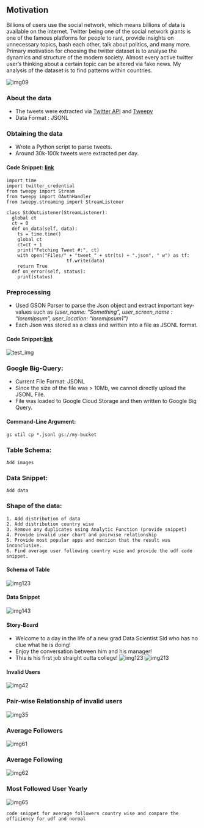 ## Motivation

Billions of users use the social network, which means billions of data is available on the internet. Twitter being one of the social network giants is one of the famous platforms for people to rant, provide insights on unnecessary topics, bash each other, talk about politics, and many more. Primary motivation for choosing the twitter dataset is to analyse the dynamics and structure of the modern society. Almost every active twitter user’s thinking about a certain topic can be altered via fake news. My analysis of the dataset is to find patterns within countries.

![img09](Images/hld.png)
### About the data
* The tweets were extracted via [Twitter API](https://developer.twitter.com/en/docs) and [Tweepy](https://www.tweepy.org/)
* Data Format : JSONL

### Obtaining the data
* Wrote a Python script to parse tweets.
* Around 30k-100k tweets were extracted per day.

#### Code Snippet: [link](https://github.com/siddhartha97/Twitter-Data-Analysis/blob/master/Scripts/parse_tweet.py)

```
import​ time
import​ twitter_credential
from​ tweepy ​import​ Stream
from​ tweepy ​import​ OAuthHandler
from​ tweepy.streaming ​import​ StreamListener

class​ ​StdOutListener​(StreamListener)​:
  global​ ct
  ct = ​0
  def​ ​on_data​(self, data)​: 
    ts = time.time()
    global​ ct
    ct=ct + ​1
    print(​"Fetching Tweet #:"​, ct)
    with​ open(​"Files/"​ + ​"tweet_"​ + str(ts) + ​".json"​, "​ w"​) ​as​ tf:
                      tf.write(data)
    return​ ​True
  def​ ​on_error​(self, status)​:
    print(status)
```
### Preprocessing
* Used GSON Parser to parse the Json object and extract important key-values such as *(user_name: “Something”, user_screen_name : “loremipsum”, user_location:
“loremipsum1”)*
* Each Json was stored as a class and written into a file as JSONL format.

#### Code Snippet:[link](https://github.com/siddhartha97/Twitter-Data-Analysis/blob/master/Pipeline/java/dataflow/src/main/java/edu/usfca/dataflow/Main.java)

![test_img](Images/preprocess.png)
### Google Big-Query: 
* Current File Format: JSONL
* Since the size of the file was > 10Mb, we cannot directly upload the JSONL File.
* File was loaded to Google Cloud Storage and then written to Google Big Query. 

#### Command-Line Argument: 
```
gs util cp *.jsonl gs://my-bucket 
```

### Table Schema: 
```
Add images
```
### Data Snippet: 
```
Add data
```
### Shape of the data: 
```
1. Add distribution of data
2. Add distribution country wise
3. Remove any duplicates using Analytic Function (provide snippet)
4. Provide invalid user chart and pairwise relationship
5. Provide most popular apps and mention that the result was inconclusive. 
6. Find average user following country wise and provide the udf code snippet.
```
#### Schema of Table
![img123](Images/schema.png)
#### Data Snippet
![img143](Images/data-snippet.png)
#### Story-Board
* Welcome to a day in the life of a new grad Data Scientist Sid who has no clue what he is doing! 
* Enjoy the conversation between him and his manager! 
* This is his first job straight outta college! 
![img123](Images/story-board1.png)
![img213](Images/story-board-2.png)
#### Invalid Users 
![img42](Images/yearly_spam_users.png)
### Pair-wise Relationship of invalid users
![img35](Images/pair_wise_invalid_users.png)
### Average Followers
![img61](Images/aa1.png)
### Average Following
![img62](Images/aa2.png)
### Most Followed User Yearly
![img65](Images/most_followers.png)

```
code snippet for average followers country wise and compare the efficiency for udf and normal
```
